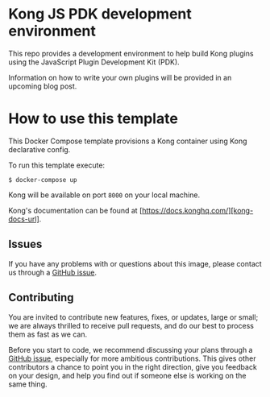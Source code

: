 # Kong JS PDK development environment

This repo provides a development environment to help build Kong plugins using the JavaScript Plugin Development Kit (PDK).

Information on how to write your own plugins will be provided in an upcoming blog post.

# How to use this template

This Docker Compose template provisions a Kong container using Kong declarative config.

To run this template execute:

```shell
$ docker-compose up
```

Kong will be available on port `8000` on your local machine.

Kong's documentation can be found at [https://docs.konghq.com/][kong-docs-url].

## Issues

If you have any problems with or questions about this image, please contact us through a [GitHub issue][github-new-issue].

## Contributing

You are invited to contribute new features, fixes, or updates, large or small; we are always thrilled to receive pull requests, and do our best to process them as fast as we can.

Before you start to code, we recommend discussing your plans through a [GitHub issue][github-new-issue], especially for more ambitious contributions. This gives other contributors a chance to point you in the right direction, give you feedback on your design, and help you find out if someone else is working on the same thing.

[kong-site-url]: https://konghq.com/
[kong-docs-url]: https://docs.konghq.com/
[github-new-issue]: https://github.com/Kong/docker-kong-js-pdk/issues/new
